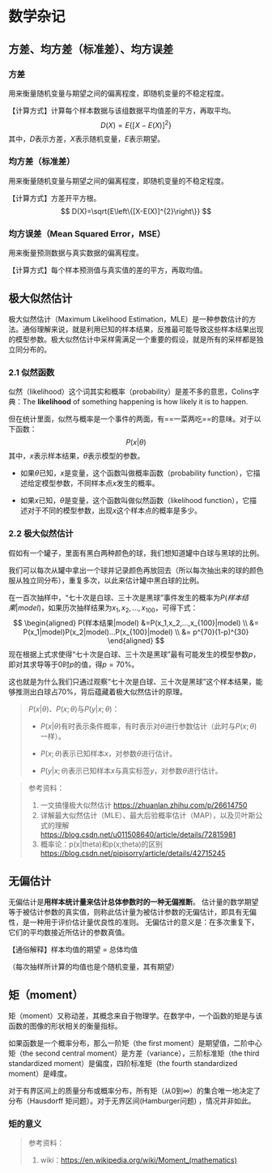 # 数学杂记

## 方差、均方差（标准差）、均方误差

### 方差

用来衡量随机变量与期望之间的偏离程度，即随机变量的不稳定程度。

【计算方式】计算每个样本数据与该组数据平均值差的平方，再取平均。
$$
D(X)=E\left\{[X-E(X)]^{2}\right\}
$$
其中，$D$表示方差，$X$表示随机变量，$E$表示期望。

### 均方差（标准差）

用来衡量随机变量与期望之间的偏离程度，即随机变量的不稳定程度。

【计算方式】方差开平方根。
$$
D(X)=\sqrt{E\left\{[X-E(X)]^{2}\right\}}
$$

### 均方误差（Mean Squared Error，MSE）

用来衡量预测数据与真实数据的偏离程度。

【计算方式】每个样本预测值与真实值的差的平方，再取均值。

## 极大似然估计

极大似然估计（Maximum Likelihood Estimation，MLE）是一种参数估计的方法。通俗理解来说，就是利用已知的样本结果，反推最可能导致这些样本结果出现的模型参数。极大似然估计中采样需满足一个重要的假设，就是所有的采样都是独立同分布的。

### 2.1 似然函数

似然（likelihood）这个词其实和概率（probability）是差不多的意思，Colins字典：The **likelihood** of something happening is how likely it is to happen.

但在统计里面，似然与概率是一个事件的两面，有==一菜两吃==的意味。对于以下函数：
$$
P(x|\theta)
$$
其中，$x$表示样本结果，$\theta$表示模型的参数。

- 如果$\theta$已知，$x$是变量，这个函数叫做概率函数（probability function），它描述给定模型参数，不同样本点$x$发生的概率。

- 如果$x$已知，$\theta$是变量，这个函数叫做似然函数（likelihood function），它描述对于不同的模型参数，出现$x$这个样本点的概率是多少。

### 2.2 极大似然估计

假如有一个罐子，里面有黑白两种颜色的球，我们想知道罐中白球与黑球的比例。

我们可以每次从罐中拿出一个球并记录颜色再放回去（所以每次抽出来的球的颜色服从独立同分布），重复多次，以此来估计罐中黑白球的比例。

在一百次抽样中，“七十次是白球、三十次是黑球”事件发生的概率为$P(样本结果|model)$，如果历次抽样结果为$x_1,x_2,...,x_{100}$，可得下式：
$$
\begin{aligned}
P(样本结果|model) &=P(x_1,x_2,...,x_{100}|model) \\
&= P(x_1|model)P(x_2|model)...P(x_{100}|model) \\
&= p^{70}(1-p)^{30}
\end{aligned}
$$
现在根据上式求使得“七十次是白球、三十次是黑球”最有可能发生的模型参数$p$，即对其求导等于0时$p$的值，得$p=70\%$。

这也就是为什么我们只通过观察“七十次是白球、三十次是黑球”这个样本结果，能够推测出白球占$70\%$，背后蕴藏着极大似然估计的原理。

> $P(x|\theta)$、$P(x;\theta)$与$P(y|x;\theta)$：
>
> - $P(x|\theta)$有时表示条件概率，有时表示对$\theta$进行参数估计（此时与$P(x;\theta)$一样）。
>
> - $P(x;\theta)$表示已知样本$x$，对参数$\theta$进行估计。
> - $P(y|x;\theta)$表示已知样本$x$与真实标签$y$，对参数$\theta$进行估计。

> 参考资料：
>
> 1. 一文搞懂极大似然估计 https://zhuanlan.zhihu.com/p/26614750
> 2. 详解最大似然估计（MLE）、最大后验概率估计（MAP），以及贝叶斯公式的理解 https://blog.csdn.net/u011508640/article/details/72815981
> 3. 概率论：p(x|theta)和p(x;theta)的区别 https://blog.csdn.net/pipisorry/article/details/42715245

## 无偏估计

无偏估计是**用样本统计量来估计总体参数时的一种无偏推断**。 估计量的数学期望等于被估计参数的真实值，则称此估计量为被估计参数的无偏估计，即具有无偏性，是一种用于评价估计量优良性的准则。 无偏估计的意义是：在多次重复下，它们的平均数接近所估计的参数真值。

【通俗解释】样本均值的期望 = 总体均值

（每次抽样所计算的均值也是个随机变量，其有期望）

## 矩（moment）

矩（moment）又称动差，其概念来自于物理学。在数学中，一个函数的矩是与该函数的图像的形状相关的衡量指标。

如果函数是一个概率分布，那么一阶矩（the first moment）是期望值，二阶中心矩（the second central moment）是方差（variance），三阶标准矩（the third standardized moment）是偏度，四阶标准矩（the fourth standardized moment）是峰度。

对于有界区间上的质量分布或概率分布，所有矩（从0到$\infty$）的集合唯一地决定了分布（Hausdorff 矩问题）。对于无界区间(Hamburger问题) ，情况并非如此。

### 矩的意义



> 参考资料：
>
> 1. wiki：https://en.wikipedia.org/wiki/Moment_(mathematics)
